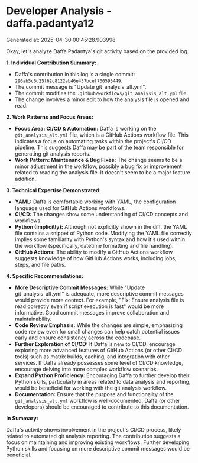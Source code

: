 # Developer Analysis - daffa.padantya12
Generated at: 2025-04-30 00:45:28.903998

Okay, let's analyze Daffa Padantya's git activity based on the provided log.

**1. Individual Contribution Summary:**

*   Daffa's contribution in this log is a single commit: `296ab5c6d25f62c8122ab46e437bcef700595449`.
*   The commit message is "Update git\_analysis\_alt.yml".
*   The commit modifies the `.github/workflows/git_analysis_alt.yml` file.
*   The change involves a minor edit to how the analysis file is opened and read.

**2. Work Patterns and Focus Areas:**

*   **Focus Area: CI/CD & Automation:**  Daffa is working on the `git_analysis_alt.yml` file, which is a GitHub Actions workflow file. This indicates a focus on automating tasks within the project's CI/CD pipeline. This suggests Daffa may be part of the team responsible for generating git analysis reports.
*   **Work Pattern: Maintenance & Bug Fixes:** The change seems to be a minor adjustment in the workflow, possibly a bug fix or improvement related to reading the analysis file. It doesn't seem to be a major feature addition.

**3. Technical Expertise Demonstrated:**

*   **YAML:** Daffa is comfortable working with YAML, the configuration language used for GitHub Actions workflows.
*   **CI/CD:** The changes show some understanding of CI/CD concepts and workflows.
*   **Python (Implicitly):**  Although not explicitly shown in the diff, the YAML file contains a snippet of Python code. Modifying the YAML file correctly implies some familiarity with Python's syntax and how it's used within the workflow (specifically, datetime formatting and file handling).
*   **GitHub Actions:**  The ability to modify a GitHub Actions workflow suggests knowledge of how GitHub Actions works, including jobs, steps, and file paths.

**4. Specific Recommendations:**

*   **More Descriptive Commit Messages:** While "Update git\_analysis\_alt.yml" is adequate, more descriptive commit messages would provide more context. For example, "Fix: Ensure analysis file is read correctly even if script execution is fast" would be more informative. Good commit messages improve collaboration and maintainability.
*   **Code Review Emphasis:** While the changes are simple, emphasizing code review even for small changes can help catch potential issues early and ensure consistency across the codebase.
*   **Further Exploration of CI/CD:** If Daffa is new to CI/CD, encourage exploring more advanced features of GitHub Actions (or other CI/CD tools) such as matrix builds, caching, and integration with other services.  If Daffa already possesses some level of CI/CD knowledge, encourage delving into more complex workflow scenarios.
*   **Expand Python Proficiency:** Encouraging Daffa to further develop their Python skills, particularly in areas related to data analysis and reporting, would be beneficial for working with the git analysis workflow.
*   **Documentation:**  Ensure that the purpose and functionality of the `git_analysis_alt.yml` workflow is well-documented.  Daffa (or other developers) should be encouraged to contribute to this documentation.

**In Summary:**

Daffa's activity shows involvement in the project's CI/CD process, likely related to automated git analysis reporting. The contribution suggests a focus on maintaining and improving existing workflows. Further developing Python skills and focusing on more descriptive commit messages would be beneficial.
